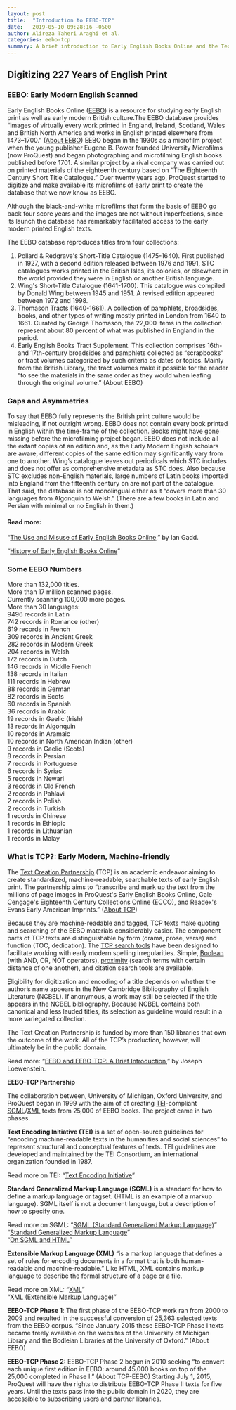 ```yaml
---
layout: post
title:  "Introduction to EEBO-TCP"
date:   2019-05-10 09:28:16 -0500
author: Alireza Taheri Araghi et al.
categories: eebo-tcp
summary: A brief introduction to Early English Books Online and the Text Creation Partnership
---
```

## Digitizing 227 Years of English Print

### EEBO: Early Modern English Scanned

Early English Books Online ([EEBO](https://eebo.chadwyck.com/home)) is a resource for studying early English print as well as early modern British culture.The EEBO database provides “images of virtually every work printed in England, Ireland, Scotland, Wales and British North America and works in English printed elsewhere from 1473–1700.” ([About EEBO](https://eebo.chadwyck.com/about/about.htm)) EEBO began in the 1930s as a microfilm project when the young publisher Eugene B. Power founded University Microfilms (now ProQuest) and began photographing and microfilming English books published before 1701. A similar project by a rival company was carried out on printed materials of the eighteenth century based on “The Eighteenth Century Short Title Catalogue.” Over twenty years ago, ProQuest started to digitize and make available its microfilms of early print to create the database that we now know as EEBO.

Although the black-and-white microfilms that form the basis of EEBO go back four score years and the images are not without imperfections, since its launch the database has remarkably facilitated access to the early modern printed English texts.


The EEBO database reproduces titles from four collections:
1. Pollard & Redgrave's Short-Title Catalogue (1475-1640). First published in 1927, with a second edition released between 1976 and 1991, STC catalogues works printed in the British Isles, its colonies, or elsewhere in the world provided they were in English or another British language.
2. Wing's Short-Title Catalogue (1641-1700). This catalogue was compiled by Donald Wing between 1945 and 1951. A revised edition appeared between 1972 and 1998.
3. Thomason Tracts (1640-1661). A collection of pamphlets, broadsides, books, and other types of writing mostly printed in London from 1640 to 1661. Curated by George Thomason, the 22,000 items in the collection represent about 80 percent of what was published in England in the period.
4. Early English Books Tract Supplement. This collection comprises 16th- and 17th-century broadsides and pamphlets collected as “scrapbooks” or tract volumes categorized by such criteria as dates or topics. Mainly from the British Library, the tract volumes make it possible for the reader “to see the materials in the same order as they would when leafing through the original volume.” (About EEBO)


### Gaps and Asymmetries

To say  that EEBO fully represents the British print culture would be misleading, if not outright wrong. EEBO does not contain every book printed in English within the time-frame of the collection. Books might have gone missing before the microfilming project began. EEBO does not include all the extant copies of an edition and, as the Early Modern English scholars are aware, different copies of the same edition may significantly vary from one to another. Wing’s catalogue leaves out periodicals which STC includes and does not offer as comprehensive metadata as STC does. Also because STC excludes non-English materials, large numbers of Latin books imported into England from the fifteenth century on are not part of the catalogue. That said, the database is not monolingual either as it “covers more than 30 languages from Algonquin to Welsh.” (There are a few books in Latin and Persian with minimal or no English in them.)


#### Read more:

“[The Use and Misuse of Early English Books Online](https://onlinelibrary.wiley.com/doi/full/10.1111/j.1741-4113.2009.00632.x),” by Ian Gadd.

“[History of Early English Books Online](https://folgerpedia.folger.edu/History_of_Early_English_Books_Online)”


### Some EEBO Numbers
More than 132,000 titles.  
More than 17 million scanned pages.  
Currently scanning 100,000 more pages.  
More than 30 languages:  
9496 records in Latin  
742 records in Romance (other)  
619 records in French  
309 records in Ancient Greek  
282 records in Modern Greek  
204 records in Welsh  
172 records in Dutch  
146 records in Middle French  
138 records in Italian  
111 records in Hebrew  
88 records in German  
82 records in Scots  
60 records in Spanish  
36 records in Arabic  
19 records in Gaelic (Irish)  
13 records in Algonquin  
10 records in Aramaic  
10 records in North American Indian (other)  
9 records in Gaelic (Scots)  
8 records in Persian  
7 records in Portuguese  
6 records in Syriac  
5 records in Newari  
3 records in Old French  
2 records in Pahlavi  
2 records in Polish  
2 records in Turkish  
1 records in Chinese  
1 records in Ethiopic  
1 records in Lithuanian  
1 records in Malay  








### What is TCP?: Early Modern, Machine-friendly

The [Text Creation Partnership](http://www.textcreationpartnership.org/) (TCP) is an academic endeavor aiming to create standardized, machine-readable, searchable texts of early English print. The partnership aims to “transcribe and mark up the text from the millions of page images in ProQuest's Early English Books Online, Gale Cengage's Eighteenth Century Collections Online (ECCO), and Readex's Evans Early American Imprints.” ([About TCP](http://www.textcreationpartnership.org/home/))

Because they are machine-readable and tagged, TCP texts make quoting and searching of the EEBO materials considerably easier. The component parts of TCP texts are distinguishable by form (drama, prose, verse) and function (TOC, dedication). The [TCP search tools](https://quod.lib.umich.edu/e/eebogroup/) have been designed to facilitate working with early modern spelling irregularities. Simple, [Boolean](https://eebo.chadwyck.com/help/bool.htm#bool) (with AND, OR, NOT operators), [proximity](https://eebo.chadwyck.com/help/bool.htm#prox) (search terms with certain distance of one another), and citation search tools are available.

ٍEligibility for digitization and encoding of a title depends on whether the author’s name appears in the New Cambridge Bibliography of English Literature (NCBEL). If anonymous, a work may still be selected if the title appears in the NCBEL bibliography. Because NCBEL contains both canonical and less lauded titles, its selection as guideline would result in a more variegated collection.

The Text Creation Partnership is funded by more than 150 libraries that own the outcome of the work. All of the TCP’s production, however, will ultimately be in the public domain.


Read more: “[EEBO and EEBO-TCP: A Brief Introduction](https://earlyprint.wustl.edu/exploreeebotcp.html),” by Joseph Loewenstein.


**EEBO-TCP Partnership**

The collaboration between, University of Michigan, Oxford University, and ProQuest began in 1999 with the aim of  of creating [TEI](https://en.wikipedia.org/wiki/Text_Encoding_Initiative)-compliant [SGML](https://validator.w3.org/docs/sgml.html)/[XML](https://en.wikipedia.org/wiki/XML) texts from 25,000 of EEBO books. The project came in two phases.


**Text Encoding Initiative (TEI)** is a set of open-source guidelines for “encoding machine-readable texts in the humanities and social sciences” to represent structural and conceptual features of texts. TEI guidelines are developed and maintained by the TEI Consortium, an international organization founded in 1987.


Read more on TEI: “[Text Encoding Initiative](https://tei-c.org/)”

**Standard Generalized Markup Language (SGML)** is a standard for how to define a markup language or tagset. (HTML is an example of a markup language). SGML itself is not a document language, but a description of how to specify one.


Read more on SGML: “[SGML (Standard Generalized Markup Language)](https://searchmicroservices.techtarget.com/definition/SGML-Standard-Generalized-Markup-Language)”  
“[Standard Generalized Markup Language](https://en.wikipedia.org/wiki/Standard_Generalized_Markup_Language)”  
“[On SGML and HTML](https://www.w3.org/TR/REC-html40/intro/sgmltut.html#h-3.1)”  


**Extensible Markup Language (XML)** “is a markup language that defines a set of rules for encoding documents in a format that is both human-readable and machine-readable.” Like HTML, XML contains markup language to describe the formal structure of a page or a file.


Read more on XML: “[XML](https://en.wikipedia.org/wiki/XML)”  
“[XML (Extensible Markup Language)](https://searchmicroservices.techtarget.com/definition/XML-Extensible-Markup-Language)”


**EEBO-TCP Phase 1**:
The first phase of the EEBO-TCP work ran from 2000 to 2009 and resulted in the successful conversion of 25,363 selected texts from the EEBO corpus. “Since January 2015 these EEBO-TCP Phase I texts became freely available on the websites of the University of Michigan Library and the Bodleian Libraries at the University of Oxford.” (About EEBO)


**EEBO-TCP Phase 2:**
EEBO-TCP Phase 2 begun in 2010 seeking “to convert each unique first edition in EEBO: around 45,000 books on top of the 25,000 completed in Phase I.” (About TCP-EEBO) Starting July 1, 2015, ProQuest will have the rights to distribute EEBO-TCP Phase II texts for five years. Until the texts pass into the public domain in 2020, they are accessible to subscribing users and partner libraries.
